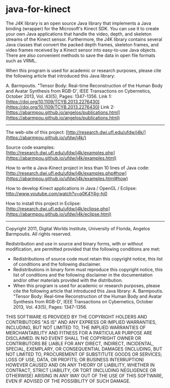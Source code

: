 java-for-kinect
===============

The J4K library is an open source Java library that implements a Java binding (wrapper) 
for the Microsoft's Kinect SDK. You can use it to create your own Java applications that
handle the video, depth, and skeleton streams of the Kinect sensor.  Furthermore, the 
J4K library contains several Java classes that convert the packed depth frames, skeleton 
frames, and video frames received by a Kinect sensor into easy-to-use Java objects. There 
are also convenient methods to save the data in open file formats such as VRML.

When this program is used for academic or research purposes, 
please cite the following article that introduced this Java library: 
 
A. Barmpoutis. "Tensor Body: Real-time Reconstruction of the Human Body 
and Avatar Synthesis from RGB-D', IEEE Transactions on Cybernetics, 
October 2013, Vol. 43(5), Pages: 1347-1356. 
Link 1: [https://doi.org/10.1109/TCYB.2013.2276430](https://doi.org/10.1109/TCYB.2013.2276430)
Link 2: [https://abarmpou.github.io/angelos/publications.html](https://abarmpou.github.io/angelos/publications.html)

----------------------------------------------------
The web-site of this project:
[http://research.dwi.ufl.edu/ufdw/j4k/](https://abarmpou.github.io/ufdw/j4k/)

Source code examples:
[http://research.dwi.ufl.edu/ufdw/j4k/examples.php](https://abarmpou.github.io/ufdw/j4k/examples.html)

How to write a Java-Kinect project in less than 10 lines of Java code:
[http://research.dwi.ufl.edu/ufdw/j4k/examples.php#how](https://abarmpou.github.io/ufdw/j4k/examples.html#how)

How to develop Kinect applications in Java / OpenGL / Eclipse:
http://www.youtube.com/watch?v=q0K4Y4g-hj0

How to install this project in Eclipse:
[http://research.dwi.ufl.edu/ufdw/j4k/eclipse.php](https://abarmpou.github.io/ufdw/j4k/eclipse.html)


----------------------------------------------------
Copyright 2011, Digital Worlds Institute, University of Florida, Angelos Barmpoutis.
All rights reserved.

Redistribution and use in source and binary forms, with or without
modification, are permitted provided that the following conditions are
met:
   * Redistributions of source code must retain this copyright
notice, this list of conditions and the following disclaimer.
   * Redistributions in binary form must reproduce this
copyright notice, this list of conditions and the following disclaimer
in the documentation and/or other materials provided with the
distribution.
   * When this program is used for academic or research purposes, 
please cite the following article that introduced this Java library: 
A. Barmpoutis. "Tensor Body: Real-time Reconstruction of the Human Body 
and Avatar Synthesis from RGB-D', IEEE Transactions on Cybernetics, 
October 2013, Vol. 43(5), Pages: 1347-1356. 

THIS SOFTWARE IS PROVIDED BY THE COPYRIGHT HOLDERS AND CONTRIBUTORS
"AS IS" AND ANY EXPRESS OR IMPLIED WARRANTIES, INCLUDING, BUT NOT
LIMITED TO, THE IMPLIED WARRANTIES OF MERCHANTABILITY AND FITNESS FOR
A PARTICULAR PURPOSE ARE DISCLAIMED. IN NO EVENT SHALL THE COPYRIGHT
OWNER OR CONTRIBUTORS BE LIABLE FOR ANY DIRECT, INDIRECT, INCIDENTAL,
SPECIAL, EXEMPLARY, OR CONSEQUENTIAL DAMAGES (INCLUDING, BUT NOT
LIMITED TO, PROCUREMENT OF SUBSTITUTE GOODS OR SERVICES; LOSS OF USE,
DATA, OR PROFITS; OR BUSINESS INTERRUPTION) HOWEVER CAUSED AND ON ANY
THEORY OF LIABILITY, WHETHER IN CONTRACT, STRICT LIABILITY, OR TORT
(INCLUDING NEGLIGENCE OR OTHERWISE) ARISING IN ANY WAY OUT OF THE USE
OF THIS SOFTWARE, EVEN IF ADVISED OF THE POSSIBILITY OF SUCH DAMAGE.
